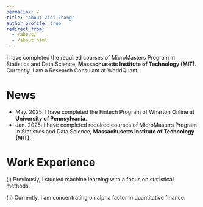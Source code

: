 ```yaml
---
permalink: /
title: "About Ziqi Zhang"
author_profile: true
redirect_from: 
  - /about/
  - /about.html
---
```


I have completed the required courses of MicroMasters Program in Statistics and Data Science, **Massachusetts Institute of Technology (MIT)**. Currently, I am a Research Consulant at WorldQuant.

News 
======
- May.  2025: I have completed the Fintech Program of Wharton Online at **University of Pennsylvania**.
- Jan.  2025: I have completed required courses of MicroMasters Program in Statistics and Data Science, **Massachusetts Institute of Technology (MIT)**.
  
Work Experience
======

(i) Previously, I studied machine learning with a focus on statistical methods.

(ii) Currently, I am concentrating on alpha factor in quantitative finance.


